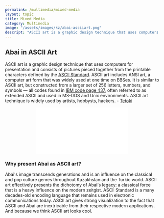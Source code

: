 ```yaml
---
permalink: /multimedia/mixed-media
layout: topic
title: Mixed Media
category: Multimedia
image: "/assets/images/kz/abai-asciiart.png"
descript: "ASCII art is a graphic design technique that uses computers for presentation and consists of pictures pieced together from the printable characters defined by the ASCII Standard" 
---
```


## Abai in ASCII Art 
ASCII art is a graphic design technique that uses computers for presentation and consists of pictures pieced together from the printable characters defined by the [ASCII Standard](https://en.wikipedia.org/wiki/ASCII). ASCII art includes ANSI art, a computer art form that was widely used at one time on BBSes. It is similar to ASCII art, but constructed from a larger set of 256 letters, numbers, and symbols — all codes found in [IBM code page 437](https://en.wikipedia.org/wiki/Code_page_437), often referred to as extended ASCII and used in MS-DOS and Unix environments. ASCII art technique is widely used by artists, hobbysts, hackers. - [Tetoki](https://www.tetoki.eu/asciiart/)

<div class="d-flex flex-row justify-content-center">
<iframe src="//www.qazaqstan.io/embeds/abai-asciiart/" class="embed-responsive-item" id="ascii-iframe" style="display: block; margin: 0 auto;" frameborder="0"></iframe>
</div>

### Why present Abai as ASCII art? 
Abai's image transcends generations and is an influence on the classical and pop culture genres throughout Kazakhstan and the Turkic world. ASCII art effectively presents the dichotomy of Abai's legacy: a classical force that is a heavy influence on the modern zeitgist. ASCII Standard is a many decades-old encoding language that remains used in electronic communications today. ASCII art gives strong visualization to the fact that ASCII and Abai are inextricable from their respective modern applications. And because we think ASCII art looks cool.